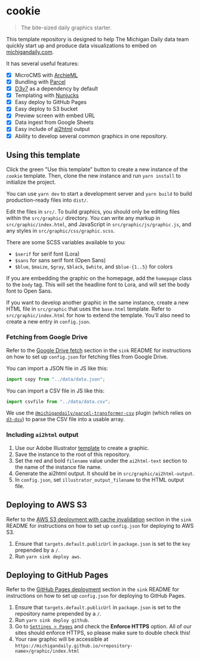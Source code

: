 # cookie

> The bite-sized daily graphics starter.

This template repository is designed to help The Michigan Daily data team quickly start up and produce data visualizations to embed on [michigandaily.com](https://michigandaily.com).

It has several useful features:

- [x] MicroCMS with [ArchieML](http://archieml.org/)
- [x] Bundling with [Parcel](https://parceljs.org/)
- [x] [D3v7](https://d3js.org/) as a dependency by default
- [x] Templating with [Nunjucks](https://mozilla.github.io/nunjucks/)
- [x] Easy deploy to GitHub Pages
- [x] Easy deploy to S3 bucket
- [x] Preview screen with embed URL
- [x] Data ingest from Google Sheets
- [x] Easy include of [ai2html](http://ai2html.org/) output
- [x] Ability to develop several common graphics in one repository.

## Using this template

Click the green "Use this template" button to create a new instance of the `cookie` template. Then, clone the new instance and run `yarn install` to initialize the project.

You can use `yarn dev` to start a development server and `yarn build` to build production-ready files into `dist/`.

Edit the files in `src/`. To build graphics, you should only be editing files within the `src/graphic/` directory. You can write any markup in `src/graphic/index.html`, and JavaScript in `src/graphic/js/graphic.js`, and any styles in `src/graphic/css/graphic.scss`.

There are some SCSS variables available to you:

- `$serif` for serif font (Lora)
- `$sans` for sans serif font (Open Sans)
- `$blue`, `$maize`, `$gray`, `$black`, `$white`, and `$blue-{1..5}` for colors

If you are embedding the graphic on the homepage, add the `homepage` class to the `body` tag. This will set the headline font to Lora, and will set the body font to Open Sans.

If you want to develop another graphic in the same instance, create a new HTML file in `src/graphic` that uses the `base.html` template. Refer to `src/graphic/index.html` for how to extend the template. You'll also need to create a new entry in `config.json`.

### Fetching from Google Drive

Refer to the [Google Drive fetch](https://github.com/MichiganDaily/sink/tree/main#google-drive-fetch) section in the `sink` README for instructions on how to set up `config.json` for fetching files from Google Drive.

You can import a JSON file in JS like this:

```js
import copy from "../data/data.json";
```

You can import a CSV file in JS like this:

```js
import csvfile from "../data/data.csv";
```

We use the [`@michigandaily/parcel-transformer-csv`](https://github.com/MichiganDaily/parcel-transformer-csv) plugin (which relies on [`d3-dsv`](https://github.com/d3/d3-dsv)) to parse the CSV file into a usable array.

### Including `ai2html` output

1. Use our Adobe Illustrator [template](https://drive.google.com/file/d/1TN1c2nDiyhy91YwucmvwxFhdlnTAq0C4/view?usp=sharing) to create a graphic.
2. Save the instance to the root of this repository.
3. Set the red and bold `filename` value under the `ai2html-text` section to the name of the instance file name.
4. Generate the ai2html output. It should be in `src/graphic/ai2html-output`.
5. In `config.json`, set `illustrator_output_filename` to the HTML output file.

## Deploying to AWS S3

Refer to the [AWS S3 deployment with cache invalidation](https://github.com/MichiganDaily/sink/tree/main#aws-s3-deployment-with-cache-invalidation) section in the `sink` README for instructions on how to set up `config.json` for deploying to AWS S3.

1. Ensure that `targets.default.publicUrl` in `package.json` is set to the `key` prepended by a `/`.
2. Run `yarn sink deploy aws`.

## Deploying to GitHub Pages

Refer to the [GitHub Pages deployment](https://github.com/MichiganDaily/sink/tree/main#github-pages-deployment) section in the `sink` README for instructions on how to set up `config.json` for deploying to GitHub Pages.

1. Ensure that `targets.default.publicUrl` in `package.json` is set to the repository name prepended by a `/`.
2. Run `yarn sink deploy github`.
3. Go to [`Settings > Pages`](../../settings/pages) and check the **Enforce HTTPS** option. All of our sites should enforce HTTPS, so please make sure to double check this!
4. Your raw graphic will be accessible at `https://michigandaily.github.io/<repository-name>/graphic/index.html`
